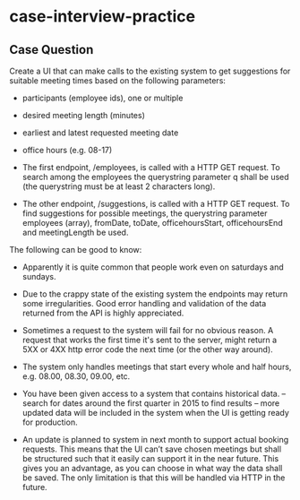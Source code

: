 # case-interview-practice

## Case Question
Create a UI that can make calls to the existing system to get suggestions for suitable meeting times based on the following parameters:

* participants (employee ids), one or multiple
* desired meeting length (minutes)
* earliest and latest requested meeting date
* office hours (e.g. 08-17)

* The first endpoint, /employees, is called with a HTTP GET request. To search among the employees the querystring parameter q shall be used (the querystring must be at least 2 characters long). 

* The other endpoint, /suggestions, is called with a HTTP GET request. To find suggestions for possible meetings, the querystring parameter employees (array), fromDate, toDate, officehoursStart, officehoursEnd and meetingLength be used.

The following can be good to know:

* Apparently it is quite common that people work even on saturdays and sundays.

* Due to the crappy state of the existing system the endpoints may return some irregularities. Good error handling and validation of the data returned from the API is highly appreciated. 
* Sometimes a request to the system will fail for no obvious reason. A request that works the first time it's sent to the server, might return a 5XX or 4XX http error code the next time (or the other way around).
* The system only handles meetings that start every whole and half hours, e.g. 08.00, 08.30, 09.00, etc.
* You have been given access to a system that contains historical data. – search for dates around the first quarter in 2015 to find results – more updated data will be included in the system when the UI is getting ready for production.
* An update is planned to system in next month to support actual booking requests. This means that the UI can’t save chosen meetings but shall be structured such that it easily can support it in the near future. This gives you an advantage, as you can choose in what way the data shall be saved. The only limitation is that this will be handled via HTTP in the future.
